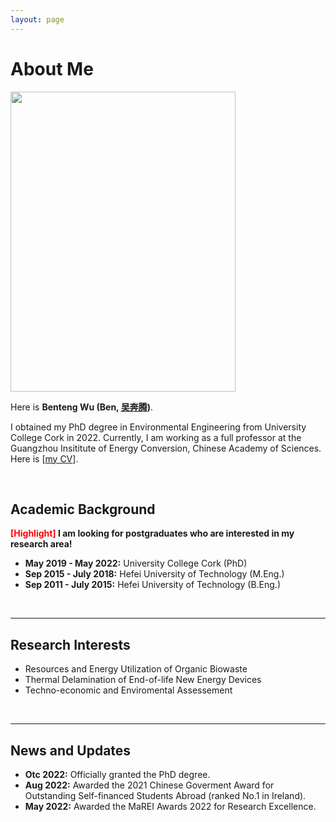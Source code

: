```yaml
---
layout: page
---
```


# About Me

<img src="https://bentengwu77.github.io/bentengwu.jpg" class="floatpic" width="360" height="480">

Here is **Benteng Wu (Ben, [吴奔腾](https://bentengwu77.github.io/file/吴奔腾简历20230720.pdf))**.

I obtained my PhD degree in Environmental Engineering from University College Cork in 2022. Currently, I am working as a full professor at the Guangzhou Insititute of Energy Conversion, Chinese Academy of Sciences. Here is [[my CV](https://bentengwu77.github.io/file/BentengWu-CV-20220518.pdf)].

<br>

## Academic Background

**<font color='red'>[Highlight]</font> I am looking for postgraduates who are interested in my research area!**

- **May 2019 - May 2022:** University College Cork (PhD)
- **Sep 2015 - July 2018:** Hefei University of Technology (M.Eng.)
- **Sep 2011 - July 2015:** Hefei University of Technology (B.Eng.)

<br>

---

## Research Interests
- Resources and Energy Utilization of Organic Biowaste
- Thermal Delamination of End-of-life New Energy Devices
- Techno-economic and Enviromental Assessement

<br>

---

## News and Updates

- **Otc 2022:** Officially granted the PhD degree.
- **Aug 2022:** Awarded the 2021 Chinese Goverment Award for Outstanding Self-financed Students Abroad (ranked No.1 in Ireland).
- **May 2022:** Awarded the MaREI Awards 2022 for Research Excellence.
